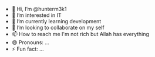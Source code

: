 - 👋 Hi, I’m @hunterm3k1
- 👀 I’m interested in IT
- 🌱 I’m currently learning development
- 💞️ I’m looking to collaborate on my self
- 📫 How to reach me I'm not rich but Allah has everything
- 😄 Pronouns: ...
- ⚡ Fun fact: ...

<!---
hunterm3k1/hunterm3k1 is a ✨ special ✨ repository because its `README.md` (this file) appears on your GitHub profile.
You can click the Preview link to take a look at your changes.
--->
